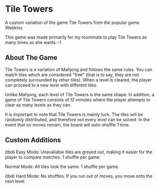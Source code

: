 # Tile Towers
A custom variation of the game Tile Towers from the popular game Webkinz.

This game was made primarily for my roommate to play Tile Towers as many times as she wants :-)

## About The Game
Tile Towers is a variation of Mahjong and follows the same rules. You can match tiles which are considered "free" 
(that is to say, they are not completely surrounded by other tiles). When a level is cleared, the player can proceed to 
a new level with different tiles.

Unlike Mahjong, each level of Tile Towers is the same shape. In addition, a game of Tile Towers consists of 12 minutes 
where the player attempts to clear as many levels as they can.

It is important to note that Tile Towers is mainly luck. The tiles will be randomly distributed, and therefore not
every level can be solved. In the event that no moves remain, the board will auto-shuffle 1 time.

## Custom Additions
(tbd) Easy Mode: Unavailable tiles are greyed out, making it easier for the player to compare matches. 1 shuffle per game.

Normal Mode: All tiles look the same. 1 shuffle per game.

(tbd) Hard Mode: No shuffles. If you run out of moves, you move onto the next level.